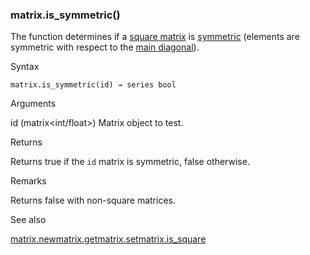 ### matrix.is\_symmetric()

The function determines if a [square matrix](https://en.wikipedia.org/wiki/Square_matrix) is [symmetric](https://en.wikipedia.org/wiki/Symmetric_matrix) (elements are symmetric with respect to the [main diagonal](https://en.wikipedia.org/wiki/Main_diagonal)).

Syntax

```
matrix.is_symmetric(id) → series bool
```

Arguments

id (matrix<int/float>) Matrix object to test.

Returns

Returns true if the `id` matrix is symmetric, false otherwise.

Remarks

Returns false with non-square matrices.

See also

[matrix.new<type>](#fun_matrix.new<type>)[matrix.get](#fun_matrix.get)[matrix.set](#fun_matrix.set)[matrix.is\_square](#fun_matrix.is_square)
